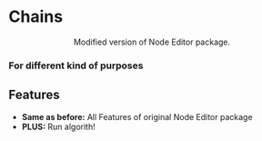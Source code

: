 # Chains

<p align="center">Modified version of Node Editor package.</p>

### For different kind of purposes


## Features

* **Same as before:** All Features of original Node Editor package
* **PLUS:** Run algorith!